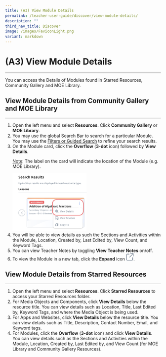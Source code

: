 ```yaml
---
title: (A3) View Module Details
permalink: /teacher-user-guide/discover/view-module-details/
description: ""
third_nav_title: Discover
image: /images/FaviconLight.png
variant: markdown
---
```

<h1>(A3) View Module Details</h1><hr>
<p>You can access the Details of Modules found in Starred Resources, Community Gallery and MOE Library.</p>
<h2>View Module Details from Community Gallery and MOE Library</h2>
<hr>
<ol><li>Open the left menu and select <strong>Resources</strong>. Click <strong>Community Gallery</strong> or <strong>MOE Library</strong>.</li>
<li>You may use the global Search Bar to search for a particular Module. You may use the <a target="_blank" href="/teacher-user-guide/discover/search-for-resources/">Filters or Guided Search</a> to refine your search results.</li>
<li>On the Module card, click the <strong>Overflow</strong> (<strong>3-dot</strong> icon) followed by <strong>View Details</strong>.</li>
<p><u>Note</u>: The label on the card will indicate the location of the Module (e.g. MOE Library).</p><img style="width: 50%;" alt="ModuleDetails" src="/images/2Teacher/D-LessonDetails.png">
<li>You will be able to view details as such the Sections and Activities within the Module, Location, Created by, Last Edited by, View Count, and Keyword Tags.</li>
<li>You can view Teacher Notes by toggling <strong>View Teacher Notes</strong> on/off.</li>
<li>To view the Module in a new tab, click the <strong>Expand</strong> icon <img style="width:1.5rem; display: inline;" src="/images/Icons/external-link.svg">.</li>
</ol>
<h2>View Module Details from Starred Resources</h2>
<hr>
<ol>
<li>Open the left menu and select <strong>Resources</strong>. Click <strong>Starred Resources</strong> to access your Starred Resources folder.</li>
		<li>For Media Objects and Components, click <strong>View Details</strong> below the resource title. You can view details such as Location, Title, Last Edited by, Keyword Tags, and where the Media Object is being used.</li>
<li>For Apps and Websites, click <strong>View Details</strong> below the resource title. You can view details such as Title, Description, Contact Number, Email, and Keyword tags.</li>
<li>For Modules, click the <strong>Overflow</strong> (<strong>3-dot</strong> icon) and click <strong>View Details</strong>. You can view details such as the Sections and Activities within the Module, Location, Created by, Last Edited by, and View Count (for MOE Library and Community Gallery Resources).</li></ol>